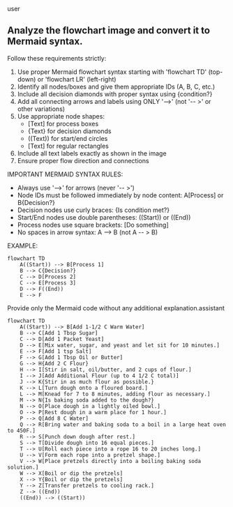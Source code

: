user

## Analyze the flowchart image and convert it to Mermaid syntax.

Follow these requirements strictly:

1. Use proper Mermaid flowchart syntax starting with 'flowchart TD' (top-down) or 'flowchart LR' (left-right)
2. Identify all nodes/boxes and give them appropriate IDs (A, B, C, etc.)
3. Include all decision diamonds with proper syntax using {condition?}
4. Add all connecting arrows and labels using ONLY '-->' (not '-- >' or other variations)
5. Use appropriate node shapes:
   - [Text] for process boxes
   - {Text} for decision diamonds  
   - ((Text)) for start/end circles
   - [Text] for regular rectangles
6. Include all text labels exactly as shown in the image
7. Ensure proper flow direction and connections

IMPORTANT MERMAID SYNTAX RULES:
- Always use '-->' for arrows (never '-- >')
- Node IDs must be followed immediately by node content: A[Process] or B{Decision?}
- Decision nodes use curly braces: {Is condition met?}
- Start/End nodes use double parentheses: ((Start)) or ((End))
- Process nodes use square brackets: [Do something]
- No spaces in arrow syntax: A --> B (not A -- > B)

EXAMPLE:
```mermaid
flowchart TD
    A((Start)) --> B[Process 1]
    B --> C{Decision?}
    C --> D[Process 2]
    C --> E[Process 3]
    D --> F((End))
    E --> F
```

Provide only the Mermaid code without any additional explanation.assistant

```mermaid
flowchart TD
    A((Start)) --> B[Add 1-1/2 C Warm Water]
    B --> C[Add 1 Tbsp Sugar]
    C --> D[Add 1 Packet Yeast]
    D --> E[Mix water, sugar, and yeast and let sit for 10 minutes.]
    E --> F[Add 1 tsp Salt]
    F --> G[Add 1 Tbsp Oil or Butter]
    G --> H{Add 2 C Flour}
    H --> I[Stir in salt, oil/butter, and 2 cups of flour.]
    I --> J[Add Additional Flour (up to 4 1/2 C total)]
    J --> K{Stir in as much flour as possible.}
    K --> L[Turn dough onto a floured board.]
    L --> M[Knead for 7 to 8 minutes, adding flour as necessary.]
    M --> N{Is baking soda added to the dough?}
    N --> O[Place dough in a lightly oiled bowl.]
    O --> P[Rest dough in a warm place for 1 hour.]
    P --> Q[Add 8 C Water]
    Q --> R[Bring water and baking soda to a boil in a large heat oven to 450F.]
    R --> S[Punch down dough after rest.]
    S --> T[Divide dough into 16 equal pieces.]
    T --> U[Roll each piece into a rope 16 to 20 inches long.]
    U --> V[Form each rope into a pretzel shape.]
    V --> W[Place pretzels directly into a boiling baking soda solution.]
    W --> X[Boil or dip the pretzels]
    X --> Y{Boil or dip the pretzels]
    Y --> Z[Transfer pretzels to cooling rack.]
    Z --> ((End))
    ((End)) --> ((Start))
```